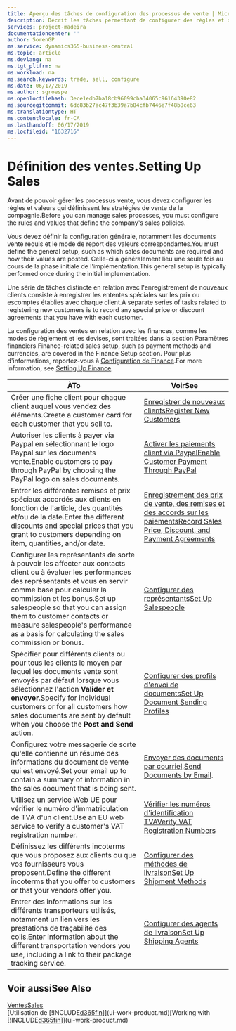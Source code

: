 ```yaml
---
title: Aperçu des tâches de configuration des processus de vente | Microsoft Docs
description: Décrit les tâches permettant de configurer des règles et des valeurs pour définir vos stratégies et vos processus de vente.
services: project-madeira
documentationcenter: ''
author: SorenGP
ms.service: dynamics365-business-central
ms.topic: article
ms.devlang: na
ms.tgt_pltfrm: na
ms.workload: na
ms.search.keywords: trade, sell, configure
ms.date: 06/17/2019
ms.author: sgroespe
ms.openlocfilehash: 3ece1edb7ba18cb96099cba34065c96164390e82
ms.sourcegitcommit: 6dc83b27ac47f3b39a7b84cfb7446e7f48b8ce63
ms.translationtype: HT
ms.contentlocale: fr-CA
ms.lasthandoff: 06/17/2019
ms.locfileid: "1632716"
---
```

# <a name="setting-up-sales"></a><span data-ttu-id="2103e-103">Définition des ventes.</span><span class="sxs-lookup"><span data-stu-id="2103e-103">Setting Up Sales</span></span>
<span data-ttu-id="2103e-104">Avant de pouvoir gérer les processus vente, vous devez configurer les règles et valeurs qui définissent les stratégies de vente de la compagnie.</span><span class="sxs-lookup"><span data-stu-id="2103e-104">Before you can manage sales processes, you must configure the rules and values that define the company's sales policies.</span></span>

<span data-ttu-id="2103e-105">Vous devez définir la configuration générale, notamment les documents vente requis et le mode de report des valeurs correspondantes.</span><span class="sxs-lookup"><span data-stu-id="2103e-105">You must define the general setup, such as which sales documents are required and how their values are posted.</span></span> <span data-ttu-id="2103e-106">Celle-ci a généralement lieu une seule fois au cours de la phase initiale de l'implémentation.</span><span class="sxs-lookup"><span data-stu-id="2103e-106">This general setup is typically performed once during the initial implementation.</span></span>

<span data-ttu-id="2103e-107">Une série de tâches distincte en relation avec l'enregistrement de nouveaux clients consiste à enregistrer les ententes spéciales sur les prix ou escomptes établies avec chaque client.</span><span class="sxs-lookup"><span data-stu-id="2103e-107">A separate series of tasks related to registering new customers is to record any special price or discount agreements that you have with each customer.</span></span>

<span data-ttu-id="2103e-108">La configuration des ventes en relation avec les finances, comme les modes de règlement et les devises, sont traitées dans la section Paramètres financiers.</span><span class="sxs-lookup"><span data-stu-id="2103e-108">Finance-related sales setup, such as payment methods and currencies, are covered in the Finance Setup section.</span></span> <span data-ttu-id="2103e-109">Pour plus d'informations, reportez-vous à [Configuration de Finance](finance-setup-finance.md).</span><span class="sxs-lookup"><span data-stu-id="2103e-109">For more information, see [Setting Up Finance](finance-setup-finance.md).</span></span>

| <span data-ttu-id="2103e-110">À</span><span class="sxs-lookup"><span data-stu-id="2103e-110">To</span></span> | <span data-ttu-id="2103e-111">Voir</span><span class="sxs-lookup"><span data-stu-id="2103e-111">See</span></span> |
| --- | --- |
| <span data-ttu-id="2103e-112">Créer une fiche client pour chaque client auquel vous vendez des éléments.</span><span class="sxs-lookup"><span data-stu-id="2103e-112">Create a customer card for each customer that you sell to.</span></span> |[<span data-ttu-id="2103e-113">Enregistrer de nouveaux clients</span><span class="sxs-lookup"><span data-stu-id="2103e-113">Register New Customers</span></span>](sales-how-register-new-customers.md) |
| <span data-ttu-id="2103e-114">Autoriser les clients à payer via Paypal en sélectionnant le logo Paypal sur les documents vente.</span><span class="sxs-lookup"><span data-stu-id="2103e-114">Enable customers to pay through PayPal by choosing the PayPal logo on sales documents.</span></span> |[<span data-ttu-id="2103e-115">Activer les paiements client via Paypal</span><span class="sxs-lookup"><span data-stu-id="2103e-115">Enable Customer Payment Through PayPal</span></span>](sales-how-enable-payment-service-extensions.md) |
| <span data-ttu-id="2103e-116">Entrer les différentes remises et prix spéciaux accordés aux clients en fonction de l'article, des quantités et/ou de la date.</span><span class="sxs-lookup"><span data-stu-id="2103e-116">Enter the different discounts and special prices that you grant to customers depending on item, quantities, and/or date.</span></span> |[<span data-ttu-id="2103e-117">Enregistrement des prix de vente, des remises et des accords sur les paiements</span><span class="sxs-lookup"><span data-stu-id="2103e-117">Record Sales Price, Discount, and Payment Agreements</span></span>](sales-how-record-sales-price-discount-payment-agreements.md) |
| <span data-ttu-id="2103e-118">Configurer les représentants de sorte à pouvoir les affecter aux contacts client ou à évaluer les performances des représentants et vous en servir comme base pour calculer la commission et les bonus.</span><span class="sxs-lookup"><span data-stu-id="2103e-118">Set up salespeople so that you can assign them to customer contacts or measure salespeople's performance as a basis for calculating the sales commission or bonus.</span></span> |[<span data-ttu-id="2103e-119">Configurer des représentants</span><span class="sxs-lookup"><span data-stu-id="2103e-119">Set Up Salespeople</span></span>](sales-how-setup-salespeople.md) |
| <span data-ttu-id="2103e-120">Spécifier pour différents clients ou pour tous les clients le moyen par lequel les documents vente sont envoyés par défaut lorsque vous sélectionnez l'action **Valider et envoyer**.</span><span class="sxs-lookup"><span data-stu-id="2103e-120">Specify for individual customers or for all customers how sales documents are sent by default when you choose the **Post and Send** action.</span></span> |[<span data-ttu-id="2103e-121">Configurer des profils d'envoi de documents</span><span class="sxs-lookup"><span data-stu-id="2103e-121">Set Up Document Sending Profiles</span></span>](sales-how-setup-document-send-profiles.md) |
| <span data-ttu-id="2103e-122">Configurez votre messagerie de sorte qu'elle contienne un résumé des informations du document de vente qui est envoyé.</span><span class="sxs-lookup"><span data-stu-id="2103e-122">Set your email up to contain a summary of information in the sales document that is being sent.</span></span> |<span data-ttu-id="2103e-123">[Envoyer des documents par courriel](ui-how-send-documents-email.md).</span><span class="sxs-lookup"><span data-stu-id="2103e-123">[Send Documents by Email](ui-how-send-documents-email.md).</span></span> |
|<span data-ttu-id="2103e-124">Utilisez un service Web UE pour vérifier le numéro d'immatriculation de TVA d'un client.</span><span class="sxs-lookup"><span data-stu-id="2103e-124">Use an EU web service to verify a customer's VAT registration number.</span></span>|[<span data-ttu-id="2103e-125">Vérifier les numéros d'identification TVA</span><span class="sxs-lookup"><span data-stu-id="2103e-125">Verify VAT Registration Numbers</span></span>](finance-setup-vat.md)|
|<span data-ttu-id="2103e-126">Définissez les différents incoterms que vous proposez aux clients ou que vos fournisseurs vous proposent.</span><span class="sxs-lookup"><span data-stu-id="2103e-126">Define the different incoterms that you offer to customers or that your vendors offer you.</span></span>|[<span data-ttu-id="2103e-127">Configurer des méthodes de livraison</span><span class="sxs-lookup"><span data-stu-id="2103e-127">Set Up Shipment Methods</span></span>](sales-how-set-up-shipment-methods.md)|
|<span data-ttu-id="2103e-128">Entrer des informations sur les différents transporteurs utilisés, notamment un lien vers les prestations de traçabilité des colis.</span><span class="sxs-lookup"><span data-stu-id="2103e-128">Enter information about the different transportation vendors you use, including a link to their package tracking service.</span></span>|[<span data-ttu-id="2103e-129">Configurer des agents de livraison</span><span class="sxs-lookup"><span data-stu-id="2103e-129">Set Up Shipping Agents</span></span>](sales-how-to-set-up-shipping-agents.md)|

## <a name="see-also"></a><span data-ttu-id="2103e-130">Voir aussi</span><span class="sxs-lookup"><span data-stu-id="2103e-130">See Also</span></span>
[<span data-ttu-id="2103e-131">Ventes</span><span class="sxs-lookup"><span data-stu-id="2103e-131">Sales</span></span>](sales-manage-sales.md)  
<span data-ttu-id="2103e-132">[Utilisation de [!INCLUDE[d365fin](includes/d365fin_md.md)]](ui-work-product.md)</span><span class="sxs-lookup"><span data-stu-id="2103e-132">[Working with [!INCLUDE[d365fin](includes/d365fin_md.md)]](ui-work-product.md)</span></span>
